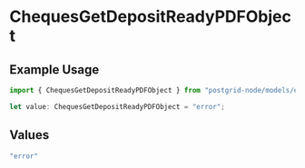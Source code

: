 # ChequesGetDepositReadyPDFObject

## Example Usage

```typescript
import { ChequesGetDepositReadyPDFObject } from "postgrid-node/models/errors";

let value: ChequesGetDepositReadyPDFObject = "error";
```

## Values

```typescript
"error"
```